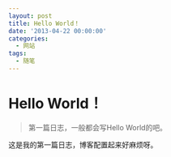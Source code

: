 ```yaml
---
layout: post
title: Hello World！
date: '2013-04-22 00:00:00'
categories:
  - 网站
tags:
  - 随笔
---
```


# Hello World！

> 第一篇日志，一般都会写Hello World的吧。

这是我的第一篇日志，博客配置起来好麻烦呀。